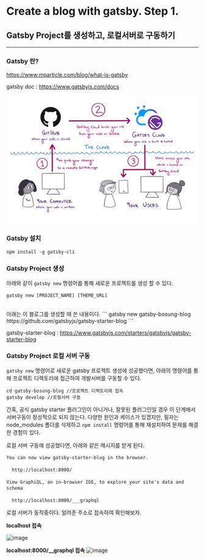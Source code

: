 # Create a blog with gatsby. Step 1.

## Gatsby Project를 생성하고, 로컬서버로 구동하기
---



### Gatsby 란?
https://www.mparticle.com/blog/what-is-gatsby

gatsby doc : https://www.gatsbyjs.com/docs

![deployment-workflow](./gatsby-deployment-workflow.png)

### Gatsby 설치
```
npm install -g gatsby-cli
```

### Gatsby Project 생성

아래와 같이 `gatsby new` 명령어를 통해 새로운 프로젝트를 생성 할 수 있다.
```
gatsby new [PROJECT_NAME] [THEME_URL]
```
<br>
아래는 이 블로그를 생성할 때 쓴 내용이다.
```
gatsby new gatsby-bosung-blog https://github.com/gatsbyjs/gatsby-starter-blog
```

gatsby-starter-blog :
https://www.gatsbyjs.com/starters/gatsbyjs/gatsby-starter-blog


### Gatsby Project 로컬 서버 구동

`gatsby new` 명령어로 새로운 gatsby 프로젝트 생성에 성공했다면, 아래의 명령어를 통해 프로젝트 디렉토리에 접근하여 개발서버를 구동할 수 있다.


```
cd gatsby-bosung-blog //프로젝트 디렉토리에 접속
gatsby develop //로컬서버 구동
```
간혹, 공식 gatsby starter 플러그인이 아니거나, 잘못된 플러그인일 경우 이 단계에서 서버구동이 정상적으로 되지 않는다. 다양한 원인과 케이스가 있겠지만, 필자는 node_modules 폴더를 삭제하고 `npm install` 명령어를 통해 재설치하여 문제를 해결한 경험이 있다.

로컬 서버 구동에 성공했다면, 아래와 같은 메시지를 받게 된다.



```
You can now view gatsby-starter-blog in the browser.
⠀
  http://localhost:8000/
⠀
View GraphiQL, an in-browser IDE, to explore your site's data and schema
⠀
  http://localhost:8000/___graphql
```

로컬 서버가 동작중이다. 알려준 주소로 접속하여 확인해보자.

**localhost 접속**

![image](https://user-images.githubusercontent.com/34260967/147789753-a93ebee4-f89e-41dd-8d4e-9ae99a1ce775.png)

**localhost:8000/__graphql 접속**
![image](https://user-images.githubusercontent.com/34260967/147790319-a44e7b6b-ef24-425c-a321-2a88f246817a.png)

